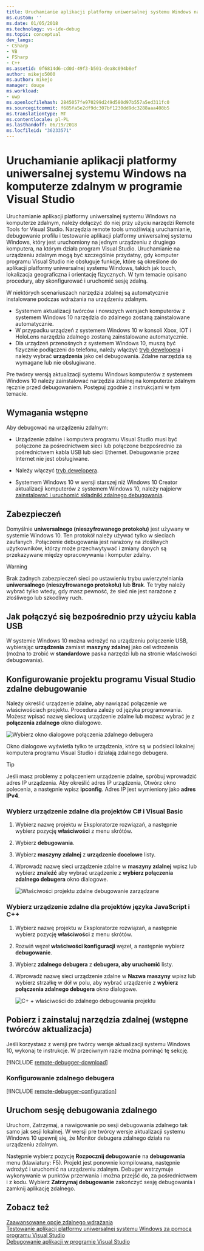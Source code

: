 ```yaml
---
title: Uruchamianie aplikacji platformy uniwersalnej systemu Windows na zdalnym komputerze | Dokumentacja firmy Microsoft
ms.custom: ''
ms.date: 01/05/2018
ms.technology: vs-ide-debug
ms.topic: conceptual
dev_langs:
- CSharp
- VB
- FSharp
- C++
ms.assetid: 0f6814d6-cd0d-49f3-b501-dea8c094b8ef
author: mikejo5000
ms.author: mikejo
manager: douge
ms.workload:
- uwp
ms.openlocfilehash: 2845057fe970299d249d580d97b557a5ed311fc0
ms.sourcegitcommit: f685fa5e2df9dc307bf1230dd9dc3288aaa408b5
ms.translationtype: MT
ms.contentlocale: pl-PL
ms.lasthandoff: 06/19/2018
ms.locfileid: "36233571"
---
```

# <a name="run-uwp-apps-on-a-remote-machine-in-visual-studio"></a>Uruchamianie aplikacji platformy uniwersalnej systemu Windows na komputerze zdalnym w programie Visual Studio
  
Uruchamianie aplikacji platformy uniwersalnej systemu Windows na komputerze zdalnym, należy dołączyć do niej przy użyciu narzędzi Remote Tools for Visual Studio. Narzędzia remote tools umożliwiają uruchamianie, debugowanie profilu i testowanie aplikacji platformy uniwersalnej systemu Windows, który jest uruchomiony na jednym urządzeniu z drugiego komputera, na którym działa program Visual Studio. Uruchamianie na urządzeniu zdalnym mogą być szczególnie przydatny, gdy komputer programu Visual Studio nie obsługuje funkcje, które są określone do aplikacji platformy uniwersalnej systemu Windows, takich jak touch, lokalizacja geograficzna i orientację fizycznych. W tym temacie opisano procedury, aby skonfigurować i uruchomić sesję zdalną.

W niektórych scenariuszach narzędzia zdalnej są automatycznie instalowane podczas wdrażania na urządzeniu zdalnym.

- Systemem aktualizacji twórców i nowszych wersjach komputerów z systemem Windows 10 narzędzia do zdalnego zostaną zainstalowane automatycznie.
- W przypadku urządzeń z systemem Windows 10 w konsoli Xbox, IOT i HoloLens narzędzia zdalnego zostaną zainstalowane automatycznie.
- Dla urządzeń przenośnych z systemem Windows 10, muszą być fizycznie podłączeni do telefonu, należy włączyć [tryb dewelopera](/windows/uwp/get-started/enable-your-device-for-development) i należy wybrać **urządzenia** jako cel debugowania. Zdalne narzędzia są wymagane lub nie obsługiwane.

Pre twórcy wersją aktualizacji systemu Windows komputerów z systemem Windows 10 należy zainstalować narzędzia zdalnej na komputerze zdalnym ręcznie przed debugowaniem. Postępuj zgodnie z instrukcjami w tym temacie. 
  
##  <a name="BKMK_Prerequisites"></a> Wymagania wstępne  
 Aby debugować na urządzeniu zdalnym:  
  
- Urządzenie zdalne i komputera programu Visual Studio musi być połączone za pośrednictwem sieci lub połączone bezpośrednio za pośrednictwem kabla USB lub sieci Ethernet. Debugowanie przez Internet nie jest obsługiwane.  

- Należy włączyć [tryb dewelopera](/windows/uwp/get-started/enable-your-device-for-development). 
  
- Systemem Windows 10 w wersji starszej niż Windows 10 Creator aktualizacji komputerów z systemem Windows 10, należy najpierw [zainstalować i uruchomić składniki zdalnego debugowania](#BKMK_download).
  
##  <a name="BKMK_Security"></a> Zabezpieczeń  
Domyślnie **uniwersalnego (nieszyfrowanego protokołu)** jest używany w systemie Windows 10. Ten protokół należy używać tylko w sieciach zaufanych. Połączenie debugowania jest narażony na złośliwych użytkowników, którzy może przechwytywać i zmiany danych są przekazywane między opracowywania i komputer zdalny.
  
> [!WARNING]
>  Brak żadnych zabezpieczeń sieci po ustawieniu trybu uwierzytelniania **uniwersalnego (nieszyfrowanego protokołu)** lub **Brak**. Te tryby należy wybrać tylko wtedy, gdy masz pewność, że sieć nie jest narażone z złośliwego lub szkodliwy ruch.  
  
##  <a name="BKMK_DirectConnect"></a> Jak połączyć się bezpośrednio przy użyciu kabla USB 

W systemie Windows 10 można wdrożyć na urządzeniu połączenie USB, wybierając **urządzenia** zamiast **maszyny zdalnej** jako cel wdrożenia (można to zrobić w **standardowe** paska narzędzi lub na stronie właściwości debugowania).

##  <a name="BKMK_ConnectVS"></a> Konfigurowanie projektu programu Visual Studio zdalne debugowanie  
 Należy określić urządzenie zdalne, aby nawiązać połączenie we właściwościach projektu. Procedura zależy od języka programowania. Możesz wpisać nazwę sieciową urządzenie zdalne lub możesz wybrać je z **połączenia zdalnego** okno dialogowe.  
  
 ![Wybierz okno dialogowe połączenia zdalnego debugera](../debugger/media/vsrun_selectremotedebuggerdlg.png "VSRUN_SelectRemoteDebuggerDlg")  
  
 Okno dialogowe wyświetla tylko te urządzenia, które są w podsieci lokalnej komputera programu Visual Studio i działają zdalnego debugera.  
  
> [!TIP]
>  Jeśli masz problemy z połączeniem urządzenie zdalne, spróbuj wprowadzić adres IP urządzenia. Aby określić adres IP urządzenia, Otwórz okno polecenia, a następnie wpisz **ipconfig**. Adres IP jest wymieniony jako **adres IPv4**.  
  
###  <a name="BKMK_Choosing_the_remote_device_for_C__and_Visual_Basic_projects"></a> Wybierz urządzenie zdalne dla projektów C# i Visual Basic  
  
1.  Wybierz nazwę projektu w Eksploratorze rozwiązań, a następnie wybierz pozycję **właściwości** z menu skrótów.  
  
2.  Wybierz **debugowania**.  
  
3.  Wybierz **maszyny zdalnej** z **urządzenie docelowe** listy.  
  
4.  Wprowadź nazwę sieci urządzenie zdalne w **maszyny zdalnej** wpisz lub wybierz **znaleźć** aby wybrać urządzenie z **wybierz połączenia zdalnego debugera** okno dialogowe. 

    ![Właściwości projektu zdalne debugowanie zarządzane](../debugger/media/vsrun_managed_projprop_remote.png "VSRUN_Managed_ProjProp_Remote")  
  
###  <a name="BKMK_Choosing_the_remote_device_for_JavaScript_and_C___projects"></a> Wybierz urządzenie zdalne dla projektów języka JavaScript i C++  
  
1.  Wybierz nazwę projektu w Eksploratorze rozwiązań, a następnie wybierz pozycję **właściwości** z menu skrótów.  
  
2.  Rozwiń węzeł **właściwości konfiguracji** węzeł, a następnie wybierz **debugowanie**.  
  
3.  Wybierz **zdalnego debugera** z **debugera, aby uruchomić** listy.  
  
4.  Wprowadź nazwę sieci urządzenie zdalne w **Nazwa maszyny** wpisz lub wybierz strzałkę w dół w polu, aby wybrać urządzenie z **wybierz połączenia zdalnego debugera** okno dialogowe.  

    ![C&#43; &#43; właściwości do zdalnego debugowania projektu](../debugger/media/vsrun_cpp_projprop_remote.png "VSRUN_CPP_ProjProp_Remote")
  
## <a name="BKMK_download"></a> Pobierz i zainstaluj narzędzia zdalnej (wstępne twórców aktualizacja)

Jeśli korzystasz z wersji pre twórcy wersje aktualizacji systemu Windows 10, wykonaj te instrukcje. W przeciwnym razie można pominąć tę sekcję.

[!INCLUDE [remote-debugger-download](../debugger/includes/remote-debugger-download.md)]
  
### <a name="BKMK_setup"></a> Konfigurowanie zdalnego debugera

[!INCLUDE [remote-debugger-configuration](../debugger/includes/remote-debugger-configuration.md)]  
  
##  <a name="BKMK_RunRemoteDebug"></a> Uruchom sesję debugowania zdalnego  
 Uruchom, Zatrzymaj, a nawigowanie po sesji debugowania zdalnego tak samo jak sesji lokalnej. W wersji pre twórcy wersje aktualizacji systemu Windows 10 upewnij się, że Monitor debugera zdalnego działa na urządzeniu zdalnym.  
  
 Następnie wybierz pozycję **Rozpocznij debugowanie** na **debugowania** menu (klawiatury: F5). Projekt jest ponownie kompilowana, następnie wdrożyć i uruchomić na urządzeniu zdalnym. Debuger wstrzymuje wykonywanie w punktów przerwania i można przejść do, za pośrednictwem i z kodu. Wybierz **Zatrzymaj debugowanie** zakończyć sesję debugowania i zamknij aplikację zdalnego.
  
## <a name="see-also"></a>Zobacz też  
 [Zaawansowane opcje zdalnego wdrażania](/windows/uwp/debug-test-perf/deploying-and-debugging-uwp-apps#advanced-remote-deployment-options)  
 [Testowanie aplikacji platformy uniwersalnej systemu Windows za pomocą programu Visual Studio](../test/testing-store-apps-with-visual-studio.md)   
 [Debugowanie aplikacji w programie Visual Studio](../debugger/debug-store-apps-in-visual-studio.md)
